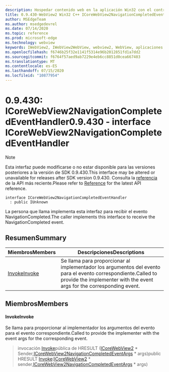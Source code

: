 ```yaml
---
description: Hospedar contenido web en la aplicación Win32 con el control Microsoft Edge WebView2
title: 0.9.430-WebView2 Win32 C++ ICoreWebView2NavigationCompletedEventHandler
author: MSEdgeTeam
ms.author: msedgedevrel
ms.date: 07/14/2020
ms.topic: reference
ms.prod: microsoft-edge
ms.technology: webview
keywords: IWebView2, IWebView2WebView, webview2, WebView, aplicaciones Win32, Win32, Edge, ICoreWebView2, ICoreWebView2Host, control de explorador, HTML Edge
ms.openlocfilehash: f6746b25f32e1141f5314e96b2012851fd1a7dd2
ms.sourcegitcommit: f6764f57aed9ab7229e4eb6cc8851d0cea667403
ms.translationtype: MT
ms.contentlocale: es-ES
ms.lasthandoff: 07/15/2020
ms.locfileid: "10877954"
---
```

# <span data-ttu-id="9e370-104">0.9.430: ICoreWebView2NavigationCompletedEventHandler</span><span class="sxs-lookup"><span data-stu-id="9e370-104">0.9.430 - interface ICoreWebView2NavigationCompletedEventHandler</span></span> 

> [!NOTE]
> <span data-ttu-id="9e370-105">Esta interfaz puede modificarse o no estar disponible para las versiones posteriores a la versión de SDK 0.9.430.</span><span class="sxs-lookup"><span data-stu-id="9e370-105">This interface may be altered or unavailable for releases after SDK version 0.9.430.</span></span> <span data-ttu-id="9e370-106">Consulta la [referencia](../../../webview2-api-reference.md) de la API más reciente.</span><span class="sxs-lookup"><span data-stu-id="9e370-106">Please refer to [Reference](../../../webview2-api-reference.md) for the latest API reference.</span></span>

```
interface ICoreWebView2NavigationCompletedEventHandler
  : public IUnknown
```

<span data-ttu-id="9e370-107">La persona que llama implementa esta interfaz para recibir el evento NavigationCompleted.</span><span class="sxs-lookup"><span data-stu-id="9e370-107">The caller implements this interface to receive the NavigationCompleted event.</span></span>

## <span data-ttu-id="9e370-108">Resumen</span><span class="sxs-lookup"><span data-stu-id="9e370-108">Summary</span></span>

 <span data-ttu-id="9e370-109">Miembros</span><span class="sxs-lookup"><span data-stu-id="9e370-109">Members</span></span>                        | <span data-ttu-id="9e370-110">Descripciones</span><span class="sxs-lookup"><span data-stu-id="9e370-110">Descriptions</span></span>
--------------------------------|---------------------------------------------
[<span data-ttu-id="9e370-111">Invoke</span><span class="sxs-lookup"><span data-stu-id="9e370-111">Invoke</span></span>](#invoke) | <span data-ttu-id="9e370-112">Se llama para proporcionar al implementador los argumentos del evento para el evento correspondiente.</span><span class="sxs-lookup"><span data-stu-id="9e370-112">Called to provide the implementer with the event args for the corresponding event.</span></span>

## <span data-ttu-id="9e370-113">Miembros</span><span class="sxs-lookup"><span data-stu-id="9e370-113">Members</span></span>

#### <span data-ttu-id="9e370-114">Invoke</span><span class="sxs-lookup"><span data-stu-id="9e370-114">Invoke</span></span> 

<span data-ttu-id="9e370-115">Se llama para proporcionar al implementador los argumentos del evento para el evento correspondiente.</span><span class="sxs-lookup"><span data-stu-id="9e370-115">Called to provide the implementer with the event args for the corresponding event.</span></span>

> <span data-ttu-id="9e370-116">invocación [Invoke](#invoke)pública de HRESULT ([ICoreWebView2](ICoreWebView2.md) \* Sender,[ICoreWebView2NavigationCompletedEventArgs](ICoreWebView2NavigationCompletedEventArgs.md) \* args)</span><span class="sxs-lookup"><span data-stu-id="9e370-116">public HRESULT [Invoke](#invoke)([ICoreWebView2](ICoreWebView2.md) \* sender,[ICoreWebView2NavigationCompletedEventArgs](ICoreWebView2NavigationCompletedEventArgs.md) \* args)</span></span>

